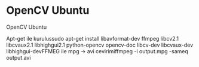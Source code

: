 # OpenCV Ubuntu


OpenCV Ubuntu



Apt-get ile kurulussudo apt-get install libavformat-dev ffmpeg libcv2.1 libcvaux2.1 libhighgui2.1 python-opencv opencv-doc libcv-dev libcvaux-dev libhighgui-devFFMEG ile mpg -> avi cevirimiffmpeg -i output.mpg -sameq  output.avi




